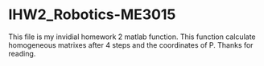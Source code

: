 # IHW2_Robotics-ME3015
This file is my invidial homework 2 matlab function. This function calculate homogeneous matrixes after 4 steps and the coordinates of P. Thanks for reading.
